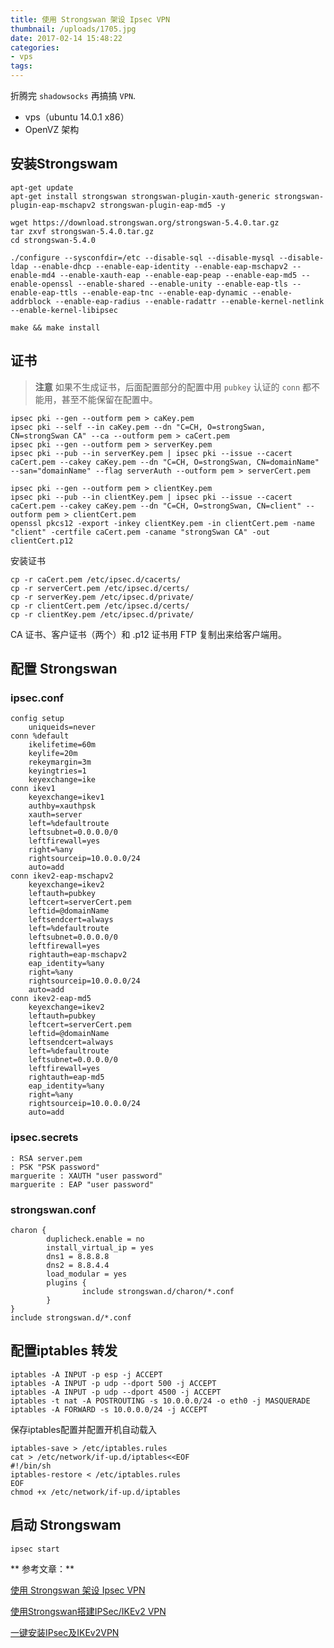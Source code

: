 ```yaml
---
title: 使用 Strongswan 架设 Ipsec VPN
thumbnail: /uploads/1705.jpg
date: 2017-02-14 15:48:22
categories:
- vps
tags:
---
```


折腾完 `shadowsocks` 再搞搞 `VPN`.



- vps（ubuntu 14.0.1 x86） 
- OpenVZ 架构

## 安装Strongswam

```
apt-get update
apt-get install strongswan strongswan-plugin-xauth-generic strongswan-plugin-eap-mschapv2 strongswan-plugin-eap-md5 -y
```
<!-- more -->
```
wget https://download.strongswan.org/strongswan-5.4.0.tar.gz
tar zxvf strongswan-5.4.0.tar.gz
cd strongswan-5.4.0

./configure --sysconfdir=/etc --disable-sql --disable-mysql --disable-ldap --enable-dhcp --enable-eap-identity --enable-eap-mschapv2 --enable-md4 --enable-xauth-eap --enable-eap-peap --enable-eap-md5 --enable-openssl --enable-shared --enable-unity --enable-eap-tls --enable-eap-ttls --enable-eap-tnc --enable-eap-dynamic --enable-addrblock --enable-eap-radius --enable-radattr --enable-kernel-netlink --enable-kernel-libipsec

make && make install
```

## 证书

> **注意** 如果不生成证书，后面配置部分的配置中用 `pubkey` 认证的 `conn` 都不能用，甚至不能保留在配置中。
```
ipsec pki --gen --outform pem > caKey.pem
ipsec pki --self --in caKey.pem --dn "C=CH, O=strongSwan, CN=strongSwan CA" --ca --outform pem > caCert.pem
ipsec pki --gen --outform pem > serverKey.pem
ipsec pki --pub --in serverKey.pem | ipsec pki --issue --cacert caCert.pem --cakey caKey.pem --dn "C=CH, O=strongSwan, CN=domainName" --san="domainName" --flag serverAuth --outform pem > serverCert.pem

ipsec pki --gen --outform pem > clientKey.pem
ipsec pki --pub --in clientKey.pem | ipsec pki --issue --cacert caCert.pem --cakey caKey.pem --dn "C=CH, O=strongSwan, CN=client" --outform pem > clientCert.pem
openssl pkcs12 -export -inkey clientKey.pem -in clientCert.pem -name "client" -certfile caCert.pem -caname "strongSwan CA" -out clientCert.p12

```

安装证书
```
cp -r caCert.pem /etc/ipsec.d/cacerts/
cp -r serverCert.pem /etc/ipsec.d/certs/
cp -r serverKey.pem /etc/ipsec.d/private/
cp -r clientCert.pem /etc/ipsec.d/certs/
cp -r clientKey.pem /etc/ipsec.d/private/
```
CA 证书、客户证书（两个）和 .p12 证书用 FTP 复制出来给客户端用。


## 配置 Strongswan

### ipsec.conf

```
config setup
    uniqueids=never
conn %default
    ikelifetime=60m
    keylife=20m
    rekeymargin=3m
    keyingtries=1
    keyexchange=ike
conn ikev1
    keyexchange=ikev1
    authby=xauthpsk
    xauth=server
    left=%defaultroute
    leftsubnet=0.0.0.0/0
    leftfirewall=yes
    right=%any
    rightsourceip=10.0.0.0/24
    auto=add
conn ikev2-eap-mschapv2
    keyexchange=ikev2
    leftauth=pubkey
    leftcert=serverCert.pem
    leftid=@domainName
    leftsendcert=always
    left=%defaultroute
    leftsubnet=0.0.0.0/0
    leftfirewall=yes
    rightauth=eap-mschapv2
    eap_identity=%any
    right=%any
    rightsourceip=10.0.0.0/24
    auto=add
conn ikev2-eap-md5
    keyexchange=ikev2
    leftauth=pubkey
    leftcert=serverCert.pem
    leftid=@domainName
    leftsendcert=always
    left=%defaultroute
    leftsubnet=0.0.0.0/0
    leftfirewall=yes
    rightauth=eap-md5
    eap_identity=%any
    right=%any
    rightsourceip=10.0.0.0/24
    auto=add

```

### ipsec.secrets

```
: RSA server.pem
: PSK "PSK password"
marguerite : XAUTH "user password"
marguerite : EAP "user password"
```

### strongswan.conf

```
charon {
        duplicheck.enable = no
        install_virtual_ip = yes
        dns1 = 8.8.8.8
        dns2 = 8.8.4.4
        load_modular = yes
        plugins {
                include strongswan.d/charon/*.conf
        }
}
include strongswan.d/*.conf
```

## 配置iptables 转发

```
iptables -A INPUT -p esp -j ACCEPT
iptables -A INPUT -p udp --dport 500 -j ACCEPT
iptables -A INPUT -p udp --dport 4500 -j ACCEPT
iptables -t nat -A POSTROUTING -s 10.0.0.0/24 -o eth0 -j MASQUERADE
iptables -A FORWARD -s 10.0.0.0/24 -j ACCEPT
```

保存iptables配置并配置开机自动载入
```
iptables-save > /etc/iptables.rules
cat > /etc/network/if-up.d/iptables<<EOF
#!/bin/sh
iptables-restore < /etc/iptables.rules
EOF
chmod +x /etc/network/if-up.d/iptables
```

## 启动 Strongswam

```
ipsec start
```


** 参考文章：**

[使用 Strongswan 架设 Ipsec VPN](https://zh.opensuse.org/index.php?title=SDB:Setup_Ipsec_VPN_with_Strongswan&variant=zh#.E4.BB.80.E4.B9.88.E6.98.AF_IPsec.EF.BC.9F)

[使用Strongswan搭建IPSec/IKEv2 VPN](https://hjc.im/shi-yong-strongswanda-jian-ipsecikev2-vpn/)

[一键安装IPsec及IKEv2VPN](https://github.com/mikumaycry/IPSecAndIKEv2VPNWithStrongswan)
